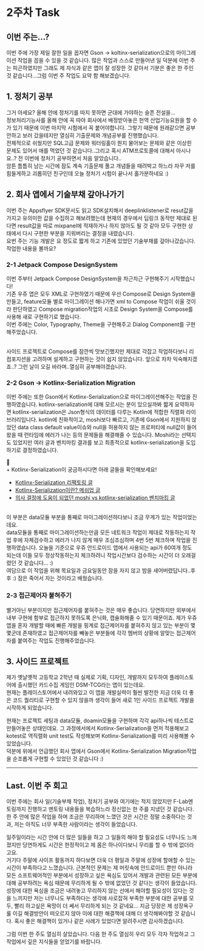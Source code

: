 # 2주차 Task

## 이번 주는...?
이번 주에 가장 제일 잘한 일을 꼽자면 Gson -> koltinx-serialization으로의 마이그레이션 작업을 꼽을 수 있을 것 같습니다. 많은 작업과 스스로 만들어낸 일 덕분에 이번 주는 피곤하였지만 그래도 제 자식과 같은 앱이 잘 성장한 것 같아서 기분은 좋은 한 주인 것 같습니다...그럼 이번 주 작업도 요약 함 해보겠습니다.

## 1. 정처기 공부
그거 아세요? 올해 안에 정처기를 따지 못하면 군대에 가야하는 슬픈 전설을...
<br/>정보처리기능사를 올해 안에 꼭 따야 회사에서 배정받아놓은 헌역 산업기능요원을 할 수가 있기 때문에 이번 마지막 시험에서 꼭 붙어야합니다. 그렇기 때문에 원래같으면 공부 안하고 보러 갔을테지만 열심히 기출문제와 개념공부를 진행했습니다. <br/>전체적으로 쉬웠지만 SQL고급 문제와 워터링홀이 뭔지 물어보는 문제와 같은 이상힌 문제도 있어서 애를 먹었던 것 같습니다..그리고 혹시 ATM프로토콜에 대해서 아시나요..? 전 이번에 정처기 공부하면서 처음 알았습니다..
<br/>암튼 틈틈히 남는 시간에 잠도 계속 기출문제 풀고 개념들을 때려박고 하느라 자꾸 저를 힘들게하고 괴롭히던 친구인데 오늘 정처기 시험이 끝나서 홀가분하네요 :)

## 2. 회사 앱에서 기술부채 갚아나가기
이번 주는 Appsflyer SDK문서도 읽고 SDK설치해서 deeplinklistener로 resut값을 가지고 유의미한 값을 수집하고 해보려했는데 현재의 경우에서 딥링크 동작만 제대로 된다면 result값을 따로 mixpanel에 적재하거나 하지 않아도 될 것 같아 모두 구현한 상태에서 다시 구현한 부분을 지워버리는 결정을 내렸습니다.
<br/>요번 주는 기능 개발은 요 정도로 짧게 하고 기존에 있었던 기술부채를 갚아나갔습니다. 작업한 내용을 볼까요?

### 2-1 Jetpack Compose DesignSystem
이번 주부터 Jetpack Compose DesignSystem을 차근차근 구현해주기 시작했습니다!
<br/>기존 우쥬 앱은 모두 XML로 구현하였기 때문에 우선 Compose로 Design System을 만들고, feature모듈 별로 마이그레이션 해나가면 xml to Compose 작업이 쉬울 것이라 판단하였고 Compose migration작업의 시초로 Design System을 Compose를 사용해 새로 구현하기로 했습니다.
<br/>이번 주에는 Color, Typography, Theme을 구현해주고 Dialog Component를 구현해주었습니다.

<br/>사이드 프로젝트로 Compose를 잠깐씩 맛보긴했지만 제대로 각잡고 작업하다보니 리컴포지션을 고려하며 설계하고 구현하는 것이 쉽지 않았습니다.
앞으로 차차 익숙해지겠죠..? 그런 날이 오길 바라며..열심히 공부해야겠습니다.

### 2-2 Gson -> Kotlinx-Serialization Migration
이번 주에는 또한 Gson에서 Kotlinx-Serialization으로 마이그레이션해주는 작업을 진행하였습니다. 
 kotlinx-serialization에 대해 모르시는 분이 있으실까봐 짧게 요약하자면 kotlinx-serialization은 Json형식의 데이터를 다루는 Kotlin에 적합한 직렬화 라이브러리입니다. kotlin에 친화적이고, moshi보다 빠르고, 기존에 Gson에서 지원하지 않았던 data class default value이슈와 null을 허용하지 않는 프로퍼티에 null값이 들어왔을 때 런타임에 에러가 나는 등의 문제들을 해결해줄 수 있습니다.
Moshi라는 선택지도 있었지만 여러 글과 벤치마킹 결과를 보고 최종적으로 kotlinx-serialization을 도입하기로 결정하였습니다. 

<br/> + Kotlinx-Serialization이 궁금하시다면 아래 글들을 확인해보세요!
- [Kotlinx-Serialization 리팩토링 글](https://blog.mathpresso.com/%EC%8B%A0%EC%9E%85-%EC%95%88%EB%93%9C%EB%A1%9C%EC%9D%B4%EB%93%9C-%EA%B0%9C%EB%B0%9C%EC%9E%90%EC%9D%98-kotlinx-serialization-%EB%A6%AC%ED%8C%A9%ED%86%A0%EB%A7%81-%EC%84%9C%EC%82%AC%EC%8B%9C-740597911e2e)
- [Kotlinx-Serialization이란? 메쉬업 글](https://mashup-android.vercel.app/mashup-12th/jieun/kotlinx-serialization/)
- [의사 결정에 도움이 되었던 moshi vs kotlinx-serialization 벤치마킹 글](https://medium.com/@kacper.wojciechowski/moshi-vs-kotlinx-serialization-the-ultimate-benchmark-a7ed776a46c0)

<br/>이 부분은 data모듈 부분을 통째로 마이그레이션하다보니 조금 무게가 있는 작업이었는데요.
<br/>data모듈을 통째로 마이그레이션하는만큼 모든 네트워크 작업이 제대로 작동하는지 작업 후에 자체검수하고 에러가 나지 않게 매우 조심조심하며 4번 5번 체크하며 작업을 진행하였습니다.
오늘을 기준으로 우쥬 안드로이드 앱에서 사용되는 api가 60여개 정도 되는데 이들 모두 정상작동하는지 체크하려니 작업시간보다 검수하는 시간이 더 오래걸렸던 것 같습니다... :)
<br/>여담으로 이 작업을 위해 목요일과 금요일동안 잠을 자지 않고 밤을 새어버렸답니다..후후 :)  잠은 죽어서 자는 것이라고 배웠습니다.

### 2-3 접근제어자 붙혀주기
별거아닌 부분이지만 접근제어자를 붙혀주는 것은 매우 좋습니다. 당연하지만 외부에서 내부 구현에 함부로 접근하지 못하도록 은닉화, 캡슐화해줄 수 있기 때문이죠.
제가 우쥬 앱을 혼자 개발할 때에 빠른 개발을 핑계로 접근제어자를 붙혀주지 않고 있는 부분이 몇몇군데 존재하였고 접근제어자를 빼놓은 부분들에 각각 멤버의 상황에 알맞는 접근제어자를 붙여주는 작업도 진행해주었습니다.

## 3. 사이드 프로젝트
제가 옛날옛적 고등학교 2학년 때 실제로 기획, 디자인, 개발까지 모두하여 플레이스토어에 출시했던 카드수집 게임인 DSM-TCG라는 앱이 있는데요.
<br/>현재는 플레이스토어에서 내려와있고 이 앱을 개발실력이 훨씬 발전한 지금 더욱 더 좋은 코드 퀄리티로 구현할 수 있지 않을까 생각이 들어 새로 1인 사이드 프로젝트 개발을 시작하게 되었습니다.

현재는 프로젝트 세팅과 data모듈, doamin모듈을 구현하며 각각 api하나씩 테스트로 만들어놓은 상태인데요. 그 과정에서에서 Kotlinx-Serialization을 먼저 적용해보고 kotest로 역직렬화 unit test도 작성해보며 Kotlinx-Serialization를 미리 사용해볼 수 있었습니다.
<br/> 덕분에 위에서 언급했던 회사 앱에서 Gson에서 Kotlinx-Serialization Migration작업을 순조롭게 구현할 수 있었던 것 같습니다 :)


--------------
## Last. 이번 주 회고
이번 주에는 회사 일(기술부채 작업), 정처기 공부와 여기에는 적지 않았지만 F-Lab멘토링까지 진행하고 멘토링 내용들을 복습하느라 정신없는 한 주를 지냈던 것 같습니다. <br/>
한 주 안에 많은 작업을 하며 조금은 무리하며 느꼈던 것은 시간은 정말 소중하다는 것과, 저는 아직도 너무 부족한 사람이라는 생각이 들었습니다.

일주일이라는 시간 안에 더 많은 일들을 하고 그 일들의 해야 할 필요성도 너무나도 느껴졌지만 당연하게도 시간은 한정적이고 제 몸은 하나이다보니 무리를 할 수 밖에 없더라고요. 
<br/>거기다 주말에 사이프 활동까지 하다보면 더욱 더 평일과 주말에 성장에 할애할 수 있는 시간이 부족하다고 느꼈습니다. 근본적인 문제는 제 머릿속에 안드로이드 뿐만 아니라 모든 소프트웨어적인 부분에서 성장하고 싶은 욕심도 있어서 개발과 관련된 모든 부분에 대해 공부하려는 욕심 때문에 무리하게 될 수 밖에 없었던 것 같다는 생각이 들었습니다. 
성장에 대한 욕심을 조금은 내려놓고 무리하지 않는 선에서 해야할 필요성이 있다는 것을 느끼지만 저는 너무나도 부족하다는 생각에 사로잡혀 부족한 부분에 대한 공부를 모두, 빨리 하고싶은 욕망이 더 쎄서 무리하게 되는 것 같네요... 지금 당장은 제 성장욕구룰 이길 해결방안이 떠오르지 않아 이에 대한 해결책에 대해 더 생각해봐야할 것 같습니다.
혹시 좋은 해결책이 있거나 같은 사례가 있었다면 알려주시면 감사하겠습니다.

그럼 이번 한 주도 열심히 살았습니다. 다음 한 주도 열심히 우리 모두 각자 작업하고 그 작업에서 깊은 지식들을 얻었기를 바랍니다.



